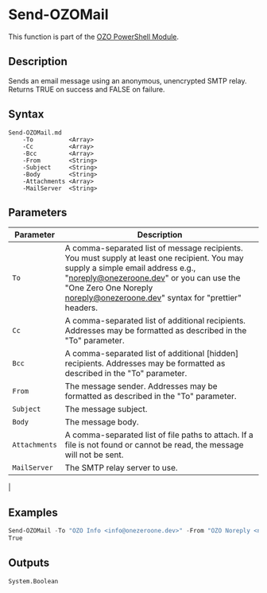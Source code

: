 # Send-OZOMail
This function is part of the [OZO PowerShell Module](https://github.com/onezeroone-dev/OZO-PowerShell-Module/blob/main/README.md).

## Description
Sends an email message using an anonymous, unencrypted SMTP relay. Returns TRUE on success and FALSE on failure.

## Syntax
```
Send-OZOMail.md
    -To          <Array>
    -Cc          <Array>
    -Bcc         <Array>
    -From        <String>
    -Subject     <String>
    -Body        <String>
    -Attachments <Array>
    -MailServer  <String>
```

## Parameters
|Parameter|Description|
|---------|-----------|
|`To`|A comma-separated list of message recipients. You must supply at least one recipient. You may supply a simple email address e.g., "noreply@onezeroone.dev" or you can use the "One Zero One Noreply <noreply@onezeroone.dev>" syntax for "prettier" headers.|
|`Cc`|A comma-separated list of additional recipients. Addresses may be formatted as described in the "To" parameter.|
|`Bcc`|A comma-separated list of additional [hidden] recipients. Addresses may be formatted as described in the "To" parameter.|
|`From`|The message sender. Addresses may be formatted as described in the "To" parameter.|
|`Subject`|The message subject.|
|`Body`|The message body.|
|`Attachments`|A comma-separated list of file paths to attach. If a file is not found or cannot be read, the message will not be sent.|
|`MailServer`|The SMTP relay server to use.
|

## Examples
`````powershell
Send-OZOMail -To "OZO Info <info@onezeroone.dev>" -From "OZO Noreply <noreply@onezeroone.dev" -Subject "Test" -Body "This is a test." -MailServer "smtp.onezerone.dev"
True
`````

## Outputs
`System.Boolean`
